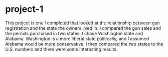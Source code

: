 # project-1
This project is one I completed that looked at the relationship between gun registration and the state the owners lived in.
I compared the gun sales and the permits purchased in two states. I chose Washington state and Alabama. Washington is a more liberal state
politically, and I assumed Alabama would be more conservative. I then compared the two states to the U.S. numbers and there were some 
interesting results.

